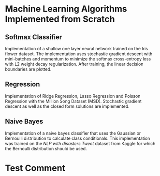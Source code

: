 # Machine Learning Algorithms Implemented from Scratch

## Softmax Classifier

Implementation of a shallow one layer neural network trained on the 
Iris flower dataset. The implementation uses stochastic gradient descent
with mini-batches and momentum to minimize the softmax cross-entropy 
loss with L2 weight decay regularization. After training, 
the linear decision boundaries are plotted.

## Regression

Implementation of Ridge Regression, Lasso Regression and 
Poisson Regression with the Million Song Dataset (MSD). Stochastic 
gradient descent as well as the closed form solutions are 
implemented. 

## Naive Bayes

Implementation of a naive bayes classifier that uses the Gaussian or Bernoulli
distribution to calculate class conditionals. This implementation was trained
on the *NLP with disasters Tweet* dataset from Kaggle for which the Bernoulli distribution should be used.

# Test Comment
